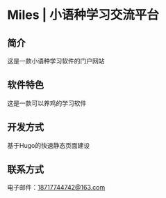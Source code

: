 # Miles | 小语种学习交流平台
## 简介
这是一款小语种学习软件的门户网站
## 软件特色
这是一款可以养鸡的学习软件
## 开发方式
基于Hugo的快速静态页面建设
## 联系方式
电子邮件：18717744742@163.com